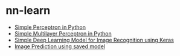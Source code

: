 # nn-learn

- [Simple Perceptron in Python](perceptron.py)
- [Simple Multilayer Perceptron in Python](multi_layer_perceptron.py)
- [Simple Deep Learning Model for Image Recognition using Keras](image_recognition.py)
- [Image Prediction using saved model](image_prediction.py)
